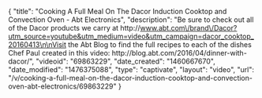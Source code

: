 {
    "title": "Cooking A Full Meal On The Dacor Induction Cooktop and Convection Oven - Abt Electronics",
    "description": "Be sure to check out all of the Dacor products we carry at http:\/\/www.abt.com\/brand\/Dacor?utm_source=youtube&utm_medium=video&utm_campaign=dacor_cooktop_20160413\n\nVisit the Abt Blog to find the full recipes to each of the dishes Chef Paul created in this video: http:\/\/blog.abt.com\/2016\/04\/dinner-with-dacor\/",
    "videoid": "69863229",
    "date_created": "1460667670",
    "date_modified": "1476375088",
    "type": "captivate",
    "layout": "video",
    "url": "\/v\/cooking-a-full-meal-on-the-dacor-induction-cooktop-and-convection-oven-abt-electronics\/69863229"
}